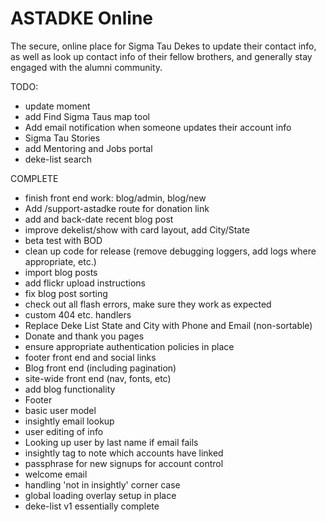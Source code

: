 # ASTADKE Online
The secure, online place for Sigma Tau Dekes to update their contact info, as well as look up contact info of their fellow brothers, and generally stay engaged with the alumni community.

TODO:
+ update moment
+ add Find Sigma Taus map tool
+ Add email notification when someone updates their account info
+ Sigma Tau Stories
+ add Mentoring and Jobs portal
+ deke-list search

COMPLETE
+ finish front end work: blog/admin, blog/new
+ Add /support-astadke route for donation link
+ add and back-date recent blog post
+ improve dekelist/show with card layout, add City/State
+ beta test with BOD
+ clean up code for release (remove debugging loggers, add logs where appropriate, etc.)
+ import blog posts
+ add flickr upload instructions
+ fix blog post sorting
+ check out all flash errors, make sure they work as expected
+ custom 404 etc. handlers
+ Replace Deke List State and City with Phone and Email (non-sortable)
+ Donate and thank you pages
+ ensure appropriate authentication policies in place
+ footer front end and social links
+ Blog front end (including pagination)
+ site-wide front end (nav, fonts, etc)
+ add blog functionality
+ Footer
+ basic user model
+ insightly email lookup
+ user editing of info
+ Looking up user by last name if email fails
+ insightly tag to note which accounts have linked
+ passphrase for new signups for account control
+ welcome email
+ handling 'not in insightly' corner case
+ global loading overlay setup in place
+ deke-list v1 essentially complete
